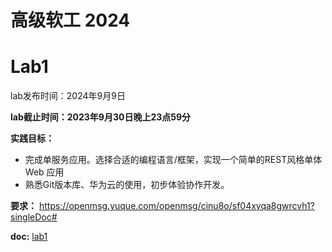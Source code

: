 # 高级软工 2024 

# Lab1

lab发布时间：2024年9月9日

**lab截止时间：2023年9月30日晚上23点59分**


**实践目标：**

- 完成单服务应用。选择合适的编程语言/框架，实现一个简单的REST风格单体 Web 应用
- 熟悉Git版本库、华为云的使用，初步体验协作开发。

**要求：** https://openmsg.yuque.com/openmsg/cinu8o/sf04xyqa8gwrcvh1?singleDoc# 

**doc:** [lab1](docs/lab1.md)